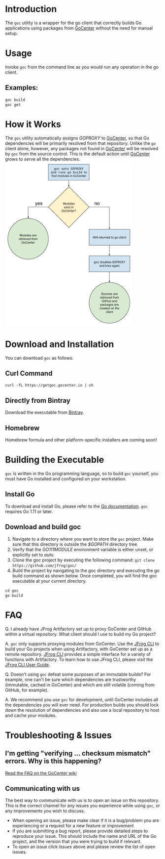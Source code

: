 # Introduction
The ```goc``` utility is a wrapper for the go client that correctly builds Go applications using packages from [GoCenter](https://gocenter.jfrog.com/stats) without the need for manual setup.

# Usage
Invoke ```goc``` from the command line as you would run any operation in the go client.

## Examples:
```
goc build
goc get
```

# How it Works
The ```goc``` utility automatically assigns *GOPROXY* to [GoCenter](https://gocenter.jfrog.com/stats), so that Go dependencies will be primarily resolved from that repository. Unlike the ```go``` client alone, however, any packages not found in [GoCenter](https://gocenter.jfrog.com/stats) will be resolved by ```goc``` from the source control. This is the default action until [GoCenter](https://gocenter.jfrog.com/stats) grows to serve all the dependencies.
![](docs/goc-flow.png "")

# Download and Installation
You can download ```goc``` as follows.
## Curl Command
```
curl -fL https://getgoc.gocenter.io | sh
```
## Directly from Bintray
Download the executable from [Bintray](https://bintray.com/jfrog/goc).

## Homebrew
Homebrew formula and other platform-specific installers are coming soon!

# Building the Executable
```goc``` is written in the Go programming language, so to build ```goc``` yourself, you must have Go installed and configured on your workstation.

## Install Go
To download and install Go, please refer to the [Go documentation](https://golang.org/doc/install). ```goc``` requires Go 1.11 or later.

## Download and build goc
1. Navigate to a directory where you want to store the ```goc``` project. Make sure that this directory is outside the *$GOPATH* directory tree.
2. Verify that the *GO111MODULE* environment variable is either unset, or explicitly set to *auto*.
3. Clone the goc project by executing the following command:
```git clone https://github.com/jfrog/goc/```
4. Build the project by navigating to the goc directory and executing the go build command as shown below. Once completed, you will find the goc executable at your current directory.
```
cd goc
go build
```

# FAQ
Q. I already have JFrog Artifactory set up to proxy GoCenter and GitHub within a virtual repository. What client should I use to build my Go project?

A. ```goc``` only supports proxying modules from GoCenter. Use the [JFrog CLI](https://github.com/jfrog/jfrog-cli-go) to build your Go projects when using Artifactory, with GoCenter set up as a remote repository. [JFrog CLI](https://github.com/jfrog/jfrog-cli-go) provides a simple interface for a variety of functions with Artifactory. To learn how to use JFrog CLI, please visit the [JFrog CLI User Guide](https://www.jfrog.com/confluence/display/CLI/JFrog+CLI).

Q. Doesn't using ```goc``` defeat some purposes of an immutable builds? For example, one can't be sure which dependencies are trustworthy (immutable, cached in GoCenter) and which are still volatile (coming from GitHub, for example).

A. We recommend you use ```goc``` for development, until GoCenter includes all the dependencies you will ever need. For production builds you should lock down the resolution of dependencies and also use a local repository to host and cache your modules. 

# Troubleshooting & Issues

## I'm getting "verifying … checksum mismatch" errors. Why is this happening?

[Read the FAQ on the GoCenter wiki](https://github.com/jfrog/gocenter/wiki/Frequently-Asked-Questions#im-getting-verifying--checksum-mismatch-errors-why-is-this-happening)

## Communicating with us

The best way to communicate with us is to open an issue on this repository. This is the correct channel for any issues you experience while using ```goc```, or any improvements you wish to discuss.
* When opening an issue, please make clear if it is a bug/problem you are experiencing or a request for a new feature or improvement
* If you are submitting a bug report, please provide detailed steps to reproduce your issue. This should include the name and URL of the Go project, and the version that you were trying to build if relevant.
* To open an issue click *Issues* above and please review the list of open issues.

